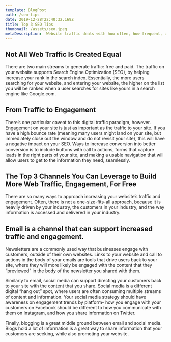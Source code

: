 ```yaml
---
template: BlogPost
path: /seo-tips
date: 2019-12-28T22:40:32.169Z
title: Top 3 SEO Tips
thumbnail: /assets/seo.jpeg
metaDescription:  Website traffic deals with how often, how frequent, and how long users are visiting. Such digital traffic is an indicator to how well your business is doing on the web. It is also a good measure for your marketing efforts, and ultimately supports lead generation.
---
```


## Not All Web Traffic Is Created Equal

There are two main streams to generate traffic: free and paid. The traffic on your website supports Search Engine Optimization (SEO), by helping increase your rank in the search index. Essentially, the more users searching for your website, and entering your website, the higher on the list you will be ranked when a user searches for sites like yours in a search engine like Google.com. 

## From Traffic to Engagement

There’s one particular caveat to this digital traffic paradigm, however. Engagement on your site is just as important as the traffic to your site. If you have a high bounce rate (meaning many users might land on your site, but immediately close out the window and do not revisit your site), this will have a negative impact on your SEO. Ways to increase conversion into better conversion is to include buttons with call to actions, forms that capture leads in the right parts of your site, and making a usable navigation that will allow users to get to the information they need, seamlessly.  

## The Top 3 Channels You Can Leverage to Build More Web Traffic, Engagement, For Free

There are so many ways to approach increasing your website’s traffic and engagement. Often, there is not a one-size-fits-all approach, because it is heavily driven by your industry, the customers in your industry, and the way information is accessed and delivered in your industry. 

## Email is a channel that can support increased traffic and engagement.

Newsletters are a commonly used way that businesses engage with customers, outside of their own websites. Links to your website and call to actions in the body of your emails are tools that drive users back to your site, where they will more likely be engaged with the content that they “previewed” in the body of the newsletter you shared with them.

Similarly to email, social media can support directing your customers back to your site with the content that you share. Social media is a different digital “hang out” spot, where users are often consuming multiple streams of content and information. Your social media strategy should have awareness on engagement trends by platform- how you engage with your customers on Facebook should be different to how you communicate with them on Instagram, and how you share information on Twitter. 

Finally, blogging is a great middle ground between email and social media. Blogs hold a lot of information  is a great way to share information that your customers are seeking, while also promoting your website. 